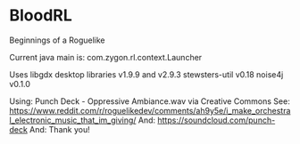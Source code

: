 # BloodRL
Beginnings of a Roguelike

Current java main is:
com.zygon.rl.context.Launcher

Uses libgdx desktop libraries v1.9.9 and v2.9.3
stewsters-util v0.18
noise4j v0.1.0

Using: Punch Deck - Oppressive Ambiance.wav via Creative Commons
See: https://www.reddit.com/r/roguelikedev/comments/ah9y5e/i_make_orchestral_electronic_music_that_im_giving/
And: https://soundcloud.com/punch-deck
And: Thank you!
